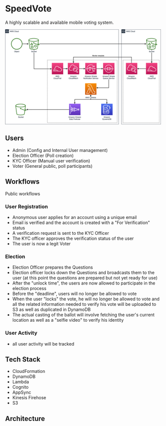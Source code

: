 # SpeedVote
A highly scalable and available mobile voting system.

![Architecture Diagram](docs/SpeedVoteArchitecture.png)


## Users
- Admin (Config and Internal User management)
- Election Officer (Poll creation)
- KYC Officer (Manual user verification)
- Voter (General public, poll participants)

## Workflows
Public workflows 

### User Registration
- Anonymous user applies for an account using a unique email
- Email is verified and the account is created with a "For Verification" status
- A verification request is sent to the KYC Officer
- The KYC officer approves the verification status of the user
- The user is now a legit Voter

### Election
- Election Officer prepares the Questions
- Election officer locks down the Questions and broadcasts them to the user (at this point the questions are prepared but not yet ready for use)
- After the "unlock time", the users are now allowed to participate in the election process
- Before the "deadline", users will no longer be allowed to vote
- When the user "locks" the vote, he will no longer be allowed to vote and all the related information needed to verify his vote will be uploaded to S3 as well as duplicated in DynamoDB
- The actual casting of the ballot will involve fetching the user's current location as well as a "selfie video" to verify his identity 

### User Activity
- all user activity will be tracked

## Tech Stack
- CloudFormation
- DynamoDB
- Lambda
- Cognito
- AppSync
- Kinesis Firehose
- S3

## Architecture
<insert diagram for recording real-time user activity>
<insert diagram for casting the actual ballot in the poll>
